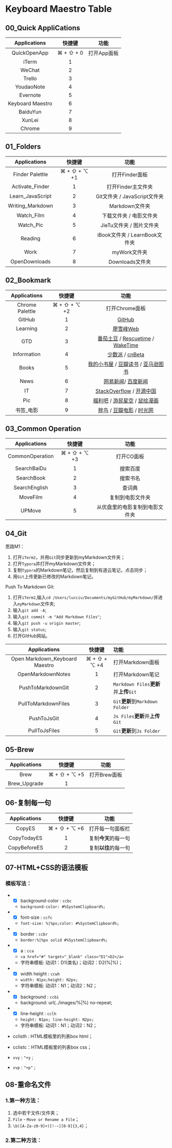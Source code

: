 # Keyboard Maestro Table

## 00_Quick AppliCations

|   Applications   |  快捷键   |    功能     |
| :--------------: | :-------: | :---------: |
|   QuickOpenApp   | ⌘ + ⇧ + 0 | 打开App面板 |
|      iTerm       |     1     |             |
|      WeChat      |     2     |             |
|      Trello      |     3     |             |
|    YoudaoNote    |     4     |             |
|     Evernote     |     5     |             |
| Keyboard Maestro |     6     |             |
|     BaiduYun     |     7     |             |
|      XunLei      |     8     |             |
|      Chrome      |     9     |             |

## 01_Folders

|   Applications   |    快捷键    |                     功能                     |
| :--------------: | :----------: | :------------------------------------------: |
| Finder Palettle  | ⌘ + ⇧ + ⌥ +1 |                打开Finder面板                |
| Activate_Finder | 1 |打开Finder主文件夹|
| Learn_JavaScript |      2      |       Git文件夹 / JavaScript文件夹       |
| Writing_Markdown |      3      |                Markdown文件夹                |
|    Watch_Film    |      4      | 下载文件夹 / 电影文件夹 |
|    Watch_Pic     |      5      |          JieTu文件夹 / 图片文件夹           |
| Reading |      6      | iBook文件夹 / LearnBook文件夹 |
| Work |      7      | myWork文件夹 |
| OpenDownloads |      8      | Downloads文件夹 |

## 02_Bookmark

|  Applications   |    快捷键    |                             功能                             |
| :-------------: | :----------: | :----------------------------------------------------------: |
| Chrome Palettle | ⌘ + ⇧ + ⌥ +2 |                        打开Chrome面板                        |
|     GitHub      |      1       |                [GitHub](https://github.com/)                 |
|    Learning     |      2       |          [廖雪峰Web](https://www.liaoxuefeng.com/)           |
|       GTD       |      3       | [番茄土豆](https://pomotodo.com/app/) / [Rescuetime](https://www.rescuetime.com/dashboard) / [WakeTime](https://wakatime.com/dashboard) |
|   Information   |      4       | [少数派](https://sspai.com/) / [cnBeta](https://www.cnbeta.com/) |
|      Books      |      5       | [我的小书屋](http://mebook.cc/) / [豆瓣读书](https://book.douban.com/) / [亚马逊图书](https://www.amazon.cn/%E5%9B%BE%E4%B9%A6/b/ref=sa_menu_books_l1?ie=UTF8&node=658390051) |
|      News       |      6       | [网易新闻](https://news.163.com/)/ [百度新闻](http://news.baidu.com/) |
|       IT        |      7       | [StackOverflow](https://stackoverflow.com/) / [开源中国](https://www.oschina.net/) |
|       Pic       |      8       | [福利吧](http://fuliba.net/) / [游民星空](http://www.gamersky.com/) / [鼠绘漫画](http://www.ishuhui.com/) |
|    书签_电影    |      9       | [胖鸟](http://www.pniao.com/) / [豆瓣电影](https://movie.douban.com/) / [时光网](http://www.mtime.com/) |

## 03_Common Operation

|  Applications   |    快捷键    |              功能              |
| :-------------: | :----------: | :----------------------------: |
| CommonOperation | ⌘ + ⇧ + ⌥ +3 |           打开CO面板           |
|   SearchBaiDu   |      1       |            搜索百度            |
|   SearchBook    |      2       |            搜索书名            |
|  SearchEnglish  |      3       |             查词典             |
|    MoveFilm     |      4       |        复制到电影文件夹        |
|     UPMove      |      5       | 从优盘里的电影复制到电影文件夹 |

## 04_Git

思路M1：

1. 打开`iTerm2`，并用`Git`同步更新到myMarkdown文件夹；
2. 打开`Typora`并打开myMarkdown文件夹；
3. 复制`Typora`的Markdown笔记，然后复制到有道云笔记，点击同步；
4. 用`Git`上传更新已修改的Markdown笔记。

Push To Markdown Git:

1. 打开`iTerm2`,输入`cd /Users/lucciv/Documents/myGitHub/myMarkdown/`并进入`myMarkdown`文件夹;
2. 输入`git add -A`;
3. 输入`git commit -m "Add Markdown Files"`;
4. 输入`git push -u origin master`;
5. 输入`git status`;
6. 打开GitHub网站。

|          Applications          |    快捷键    | 功能                                    |
| :----------------------------: | :----------: | :-------------------------------------- |
| Open Markdown_Keyboard Maestro | ⌘ + ⇧ + ⌥ +4 | 打开Markdown面板                        |
|       OpenMarkdownNotes        |      1       | 打开Markdown笔记                        |
|       PushToMarkdownGit        |      2       | `Markdown Files`**更新**并**上传**`Git` |
|      PullToMarkdownFiles       |      3       | `Git`**更新**到`Markdown Folder`        |
|          PushToJsGit           |      4       | `Js Files`**更新**并**上传**`Git`       |
|         PullToJsFiles          |      5       | `Git`**更新**到`Js Folder`              |

## 05-Brew

| Applications |    快捷键    |     功能     |
| :----------: | :----------: | :----------: |
|     Brew     | ⌘ + ⇧ + ⌥ +5 | 打开Brew面板 |
| Brew_Upgrade |      1       |              |



## 06-复制每一句

| Applications |    快捷键    |         功能         |
| :----------: | :----------: | :------------------: |
|    CopyES    | ⌘ + ⇧ + ⌥ +6 |   打开每一句面板栏   |
| CopyTodayES  |      1       | 复制**今天**的每一句 |
| CopyBeforeES |      2       | 复制**以往**的每一句 |



## 07-HTML+CSS的语法模板

### 模板写法：

* * [x] background-color :  `ccbc`  

  * `background-color: #%SystemClipboard%;`

* * [x] font-size : `ccfc` 

  * `font-size: %|%px;color: #%SystemClipboard%;`

* * [x] border : `ccbr` 

  * `border:%|%px solid #%SystemClipboard%;`

* * [x] a : `cca`

  * `<a href="#" target="_blank" class="D1">D2</a>` 
  * 字符串模板: 动词1：D1(类名)；动词2：D2(%|%)；

* * [x] width height : `ccwh`

  *  `width: N1px;height: N2px;` 
  * 字符串模板: 动词1：N1；动词2：N2；

* * [x] background : `ccbi`

  * background: url(../images/%|%) no-repeat;

* * [x] line-height : `cclh`

  * `height: N1px; line-height: N2px;`
  * 字符串模板: 动词1：N1；动词2：N2；

* cclisth : HTML模板里的列表box html；

* cclistc：HTML模板里的列表box css；

* `vvy` : `"+y` ;

* `vvp` : `"+p"` ;

## 08-重命名文件

### 1.第一种方法：

1. 选中若干文件/文件夹；
2. `File` - `Move or Rename a File`；
3. `\b([A-Za-z0-9]+)[!-~][0-9]{3,4}`；

### 2.第二种方法：